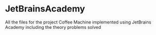 # JetBrainsAcademy
All the files for the project Coffee Machine implemented using JetBrains Academy including the theory problems solved
